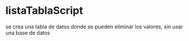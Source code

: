 # listaTablaScript
se crea una tabla de datos donde se pueden eliminar los valores, sin usar una base de datos
